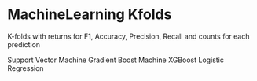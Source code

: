 # MachineLearning Kfolds
K-folds with returns for F1, Accuracy, Precision, Recall and counts for each prediction

Support Vector Machine
Gradient Boost Machine
XGBoost
Logistic Regression
